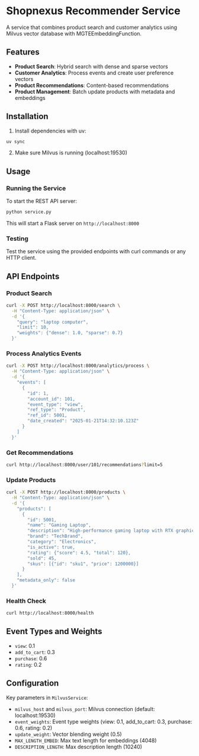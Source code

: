 # Shopnexus Recommender Service

A service that combines product search and customer analytics using Milvus vector database with MGTEEmbeddingFunction.

## Features

- **Product Search**: Hybrid search with dense and sparse vectors
- **Customer Analytics**: Process events and create user preference vectors
- **Product Recommendations**: Content-based recommendations
- **Product Management**: Batch update products with metadata and embeddings

## Installation

1. Install dependencies with uv:

```bash
uv sync
```

2. Make sure Milvus is running (localhost:19530)

## Usage

### Running the Service

To start the REST API server:

```bash
python service.py
```

This will start a Flask server on `http://localhost:8000`

### Testing

Test the service using the provided endpoints with curl commands or any HTTP client.

## API Endpoints

### Product Search

```bash
curl -X POST http://localhost:8000/search \
  -H "Content-Type: application/json" \
  -d '{
    "query": "laptop computer",
    "limit": 10,
    "weights": {"dense": 1.0, "sparse": 0.7}
  }'
```

### Process Analytics Events

```bash
curl -X POST http://localhost:8000/analytics/process \
  -H "Content-Type: application/json" \
  -d '{
    "events": [
      {
        "id": 1,
        "account_id": 101,
        "event_type": "view",
        "ref_type": "Product",
        "ref_id": 5001,
        "date_created": "2025-01-21T14:32:10.123Z"
      }
    ]
  }'
```

### Get Recommendations

```bash
curl http://localhost:8000/user/101/recommendations?limit=5
```

### Update Products

```bash
curl -X POST http://localhost:8000/products \
  -H "Content-Type: application/json" \
  -d '{
    "products": [
      {
        "id": 5001,
        "name": "Gaming Laptop",
        "description": "High-performance gaming laptop with RTX graphics",
        "brand": "TechBrand",
        "category": "Electronics",
        "is_active": true,
        "rating": {"score": 4.5, "total": 120},
        "sold": 45,
        "skus": [{"id": "sku1", "price": 1200000}]
      }
    ],
    "metadata_only": false
  }'
```

### Health Check

```bash
curl http://localhost:8000/health
```

## Event Types and Weights

- `view`: 0.1
- `add_to_cart`: 0.3
- `purchase`: 0.6
- `rating`: 0.2

## Configuration

Key parameters in `MilvusService`:

- `milvus_host` and `milvus_port`: Milvus connection (default: localhost:19530)
- `event_weights`: Event type weights (view: 0.1, add_to_cart: 0.3, purchase: 0.6, rating: 0.2)
- `update_weight`: Vector blending weight (0.5)
- `MAX_LENGTH_EMBED`: Max text length for embeddings (4048)
- `DESCRIPTION_LENGTH`: Max description length (10240)
